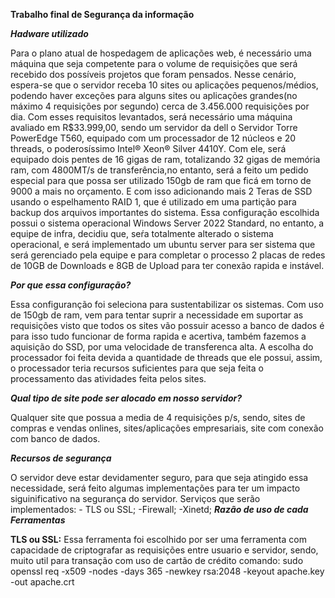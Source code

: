 **Trabalho final de Segurança da informação**

***Hadware utilizado***

  Para o plano atual de hospedagem de aplicações web, é necessário uma máquina que seja competente para o volume de requisições que será recebido dos possíveis projetos que foram pensados. Nesse cenário, espera-se que o servidor receba 10 sites ou aplicações pequenos/médios, podendo haver exceções para alguns sites ou aplicações grandes(no máximo 4 requisições por segundo) cerca de 3.456.000 requisições por dia. Com esses requisitos levantados, será necessário uma máquina avaliado em R$33.999,00, sendo um servidor da dell o Servidor Torre PowerEdge T560, equipado com um processador de 12 núcleos e 20 threads, o poderosíssimo Intel® Xeon® Silver 4410Y. Com ele, será equipado dois pentes de 16 gigas de ram, totalizando 32 gigas de memória ram, com 4800MT/s de transferência,no entanto, será a feito um pedido especial para que possa ser utilizado 150gb de ram que ficá em torno de 9000 a mais no orçamento. E com isso adicionando mais 2 Teras de SSD usando o espelhamento RAID 1, que é utilizado em uma partição para backup dos arquivos importantes do sistema. 
	Essa configuração escolhida possui o sistema operacional Windows Server 2022 Standard, no entanto, a equipe de infra, decidiu que, seŕa totalmente alterado o sistema operacional, e será implementado um ubuntu server para ser sistema que será gerenciado pela equipe e para completar o processo 2 placas de redes de 10GB de Downloads e 8GB de Upload para ter conexão rapida e instável.

 ***Por que essa configuração?***

Essa configuranção foi seleciona para sustentabilizar os sistemas. Com uso de 150gb de ram, vem para tentar suprir a necessidade em suportar as requisições visto que todos os sites vão possuir acesso a banco de dados é para isso tudo funcionar de forma rapida e acertiva, também fazemos a aquisição do SSD, por uma velocidade de transferenca alta. A escolha do processador foi feita devida a quantidade de threads que ele possui, assim, o processador teria recursos suficientes para que seja feita o processamento das atividades feita pelos sites.

***Qual tipo de site pode ser alocado em nosso servidor?***

Qualquer site que possua a media de 4 requisições p/s, sendo, sites de compras e vendas onlines, sites/aplicações empresariais, site com conexão com banco de dados.

***Recursos de segurança***

O servidor deve estar devidamenter seguro, para que seja atingido essa necessidade, será feito algumas implementações para ter um impacto siguinificativo na segurança do servidor. Serviços que serão implementados:
	- TLS ou SSL;
 	-Firewall;
	-Xinetd;
 ***Razão de uso de cada Ferramentas***

 **TLS ou SSL:** Essa ferramenta foi escolhido por ser uma ferramenta com capacidade de criptografar as requisições entre usuario e servidor, sendo, muito util para transação com uso de cartão de crédito 
comando: sudo openssl req -x509 -nodes -days 365 -newkey rsa:2048 -keyout apache.key -out apache.crt
